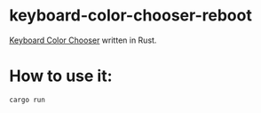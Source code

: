 # keyboard-color-chooser-reboot
[Keyboard Color Chooser](https://github.com/ahoneybun/keyboard-color-switcher
) written in Rust.

# How to use it:

```bash
cargo run
```
